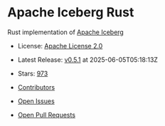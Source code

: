 # Apache Iceberg Rust

Rust implementation of [Apache Iceberg](https://iceberg.apache.org/)


- License: [Apache License 2.0](https://spdx.org/licenses/Apache-2.0.html)
- Latest Release: [v0.5.1](https://github.com/apache/iceberg-rust/releases/tag/v0.5.1) at 2025-06-05T05:18:13Z
- Stars: [973](https://github.com/apache/iceberg-rust//stargazers)


- [Contributors](https://github.com/apache/iceberg-rust//graphs/contributors)
- [Open Issues](https://github.com/apache/iceberg-rust//issues?q=sort%3Aupdated-desc+is%3Aissue+is%3Aopen)
- [Open Pull Requests](https://github.com/apache/iceberg-rust//pulls?q=sort%3Aupdated-desc+is%3Apr+is%3Aopen)
